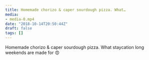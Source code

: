 ```yaml
---
title: Homemade chorizo & caper sourdough pizza. What…
media:
- media-0.mp4
date: "2018-10-14T20:50:44Z"
draft: false
tags: []
---
```

Homemade chorizo & caper sourdough pizza. What staycation long weekends are made for 😍
